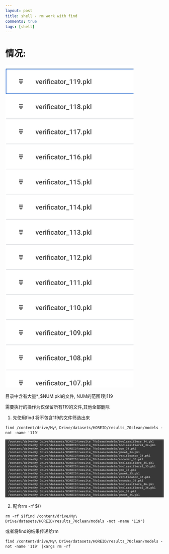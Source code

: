 ```yaml
---
layout: post
title: shell - rm work with find
comments: true
tags: [shell]
---
```


# 情况:

![目录情况](/assets/Snipaste_2020-10-09_10-52-22.png)

目录中含有大量*_$NUM.pkl的文件, NUM的范围1到119

需要执行的操作为仅保留所有119的文件,其他全部删除


1. 先使用find 将不包含119的文件筛选出来

```
find /content/drive/My\ Drive/datasets/HOREID/results_70clean/models -not -name '119'
```

![结果1](/assets/Snipaste_2020-10-09_10-56-05.png)

2. 配合rm -rf $()

```
rm -rf $(find /content/drive/My\ Drive/datasets/HOREID/results_70clean/models -not -name '119')
```
或者将find的结果传递给rm
```
find /content/drive/My\ Drive/datasets/HOREID/results_70clean/models -not -name '119' |xargs rm -rf
```


